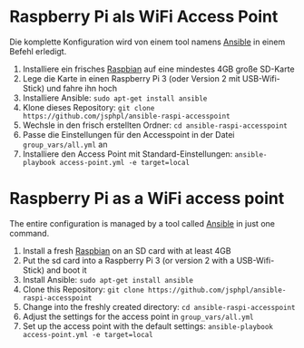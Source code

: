 # Raspberry Pi als WiFi Access Point

Die komplette Konfiguration wird von einem tool namens [Ansible](https://www.ansible.com/) in einem Befehl erledigt.

1. Installiere ein frisches [Raspbian](https://www.raspberrypi.org/downloads/raspbian/) auf eine mindestes 4GB große SD-Karte
2. Lege die Karte in einen Raspberry Pi 3 (oder Version 2 mit USB-Wifi-Stick) und fahre ihn hoch
3. Installiere Ansible: `sudo apt-get install ansible`
4. Klone dieses Repository: `git clone https://github.com/jsphpl/ansible-raspi-accesspoint`
5. Wechsle in den frisch erstellten Ordner: `cd ansible-raspi-accesspoint`
6. Passe die Einstellungen für den Accesspoint in der Datei `group_vars/all.yml` an
7. Installiere den Access Point mit Standard-Einstellungen: `ansible-playbook access-point.yml -e target=local`

# Raspberry Pi as a WiFi access point

The entire configuration is managed by a tool called [Ansible](https://www.ansible.com/) in just one command.

1. Install a fresh [Raspbian](https://www.raspberrypi.org/downloads/raspbian/) on an SD card with at least 4GB
2. Put the sd card into a Raspberry Pi 3 (or version 2 with a USB-Wifi-Stick) and boot it
3. Install Ansible: `sudo apt-get install ansible`
4. Clone this Repository: `git clone https://github.com/jsphpl/ansible-raspi-accesspoint`
5. Change into the freshly created directory: `cd ansible-raspi-accesspoint`
6. Adjust the settings for the access point in `group_vars/all.yml`
7. Set up the access point with the default settings: `ansible-playbook access-point.yml -e target=local`

